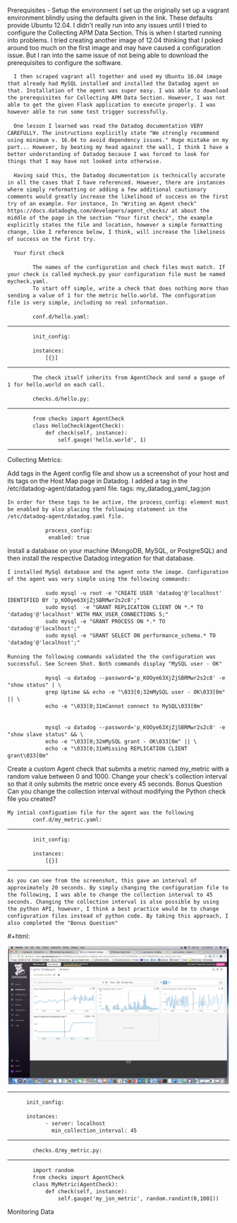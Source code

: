 Prerequisites - Setup the environment
      I set up the originally set up a vagrant environment blindly using the defaults given in the link. These defaults provide Ubuntu 12.04. I didn't really run into any issues until I tried to configure the Collecting APM Data Section. This is when I started running into problems. I tried creating another image of 12.04 thinking that I poked around too much on the first image and may have caused a configuration issue. But I ran into the same issue of not being able to download the prerequisites to configure the software.

      I then scraped vagrant all together and used my Ubuntu 16.04 image that already had MySQL installed and installed the Datadog agent on that. Installation of the agent was super easy. I was able to download the prerequisites for Collecting APM Data Section. However, I was not able to get the given Flask application to execute properly. I was however able to run some test trigger successfully.

      One lesson I learned was read the Datadog documentation VERY CAREFULLY. The instructions explicitly state "We strongly recommend using minimum v. 16.04 to avoid dependency issues." Huge mistake on my part... However, by beating my head against the wall, I think I have a better understanding of Datadog because I was forced to look for things that I may have not looked into otherwise.

      Having said this, the Datadog documentation is technically accurate in all the cases that I have referenced. However, there are instances where simply reformatting or adding a few additional cautionary comments would greatly increase the likelihood of success on the first try of an example. For instance, In "Writing an Agent check" https://docs.datadoghq.com/developers/agent_checks/ at about the middle of the page in the section "Your first check", the example explicitly states the file and location, however a simple formatting change, like I reference below, I think, will increase the likeliness of success on the first try.

      Your first check

            The names of the configuration and check files must match. If your check is called mycheck.py your configuration file must be named mycheck.yaml.
            To start off simple, write a check that does nothing more than sending a value of 1 for the metric hello.world. The configuration file is very simple, including no real information.

            conf.d/hello.yaml:
---------------------
            init_config:

            instances:
                [{}]
---------------------

            The check itself inherits from AgentCheck and send a gauge of 1 for hello.world on each call.

            checks.d/hello.py:
---------------------
            from checks import AgentCheck
            class HelloCheck(AgentCheck):
                def check(self, instance):
                    self.gauge('hello.world', 1)
---------------------
Collecting Metrics:

Add tags in the Agent config file and show us a screenshot of your host and its tags on the Host Map page in Datadog.
    I added a tag in the /etc/datadog-agent/datadog.yaml file.
                tags: my_datadog_yaml_tag:jon

    In order for these tags to be active, the process_config: element must be enabled by also placing the following statement in the  /etc/datadog-agent/datadog.yaml file.

                process_config:
                 enabled: true

Install a database on your machine (MongoDB, MySQL, or PostgreSQL) and then install the respective Datadog integration for that database.

    I installed MySql database and the agent onto the image. Configuration of the agent was very simple using the following commands:

                sudo mysql -u root -e "CREATE USER 'datadog'@'localhost' IDENTIFIED BY 'p_KOOye63XjZjSBRMwr2s2c8';"
                sudo mysql  -e "GRANT REPLICATION CLIENT ON *.* TO 'datadog'@'localhost' WITH MAX_USER_CONNECTIONS 5;"
                sudo mysql -e "GRANT PROCESS ON *.* TO 'datadog'@'localhost';"
                sudo mysql -e "GRANT SELECT ON performance_schema.* TO 'datadog'@'localhost';"

    Running the following commands validated the the configuration was successful. See Screen Shot. Both commands display "MySQL user - OK"

                mysql -u datadog --password='p_KOOye63XjZjSBRMwr2s2c8' -e "show status" | \
                grep Uptime && echo -e "\033[0;32mMySQL user - OK\033[0m" || \
                echo -e "\033[0;31mCannot connect to MySQL\033[0m"


                mysql -u datadog --password='p_KOOye63XjZjSBRMwr2s2c8' -e "show slave status" && \
                echo -e "\033[0;32mMySQL grant - OK\033[0m" || \
                echo -e "\033[0;31mMissing REPLICATION CLIENT grant\033[0m"



Create a custom Agent check that submits a metric named my_metric with a random value between 0 and 1000.
Change your check's collection interval so that it only submits the metric once every 45 seconds.
Bonus Question Can you change the collection interval without modifying the Python check file you created?

    My intial configuation file for the agent was the following
            conf.d/my_metric.yaml:
---------------------
            init_config:

            instances:
                [{}]
---------------------
    As you can see from the screenshot, this gave an interval of approximately 20 seconds. By simply changing the configuration file to the following, I was able to change the collection interval to 45 seconds. Changing the collection interval is also possible by using the python API, however, I think a best practice would be to change configuration files instead of python code. By taking this approach, I also completed the "Bonus Question"
#+html:    <p align="center"><img src="my_metric.png" width="500" ></img></p>

---------------------
          init_config:

          instances:
                - server: localhost
                  min_collection_interval: 45
---------------------

            checks.d/my_metric.py:
---------------------
            import random
            from checks import AgentCheck
            class MyMetric(AgentCheck):
                def check(self, instance):
                    self.gauge('my_jon_metric', random.randint(0,1001))


Monitoring Data
